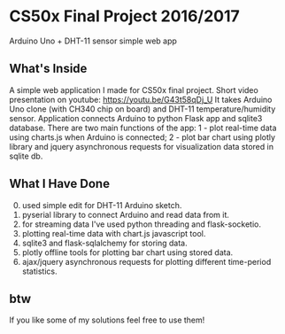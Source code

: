 # CS50x Final Project 2016/2017
Arduino Uno + DHT-11 sensor simple web app
## What's Inside
A simple web application I made for CS50x final project.
</b>Short video presentation on youtube: https://youtu.be/G43t58qDj_U
</b>It takes Arduino Uno clone (with CH340 chip on board) and DHT-11 temperature/humidity sensor.
Application connects Arduino to python Flask app and sqlite3 database.
There are two main functions of the app: 1 - plot real-time data using charts.js when Arduino is connected;
2 - plot bar chart using plotly library and jquery asynchronous requests for visualization data stored in sqlite db.
## What I Have Done
0. used simple edit for DHT-11 Arduino sketch.
1. pyserial library to connect Arduino and read data from it.
2. for streaming data I've used python threading and flask-socketio.
3. plotting real-time data with chart.js javascript tool.
4. sqlite3 and flask-sqlalchemy for storing data.
5. plotly offline tools for plotting bar chart using stored data.
6. ajax/jquery asynchronous requests for plotting different time-period statistics.
## btw
If you like some of my solutions feel free to use them!
